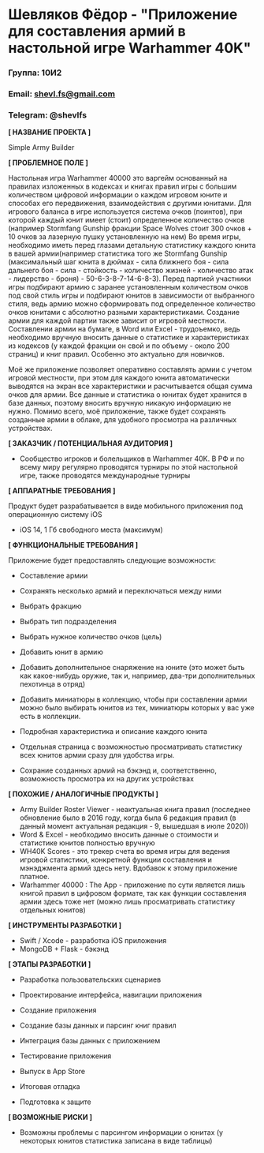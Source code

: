 # Шевляков Фёдор - "Приложение для составления армий в настольной игре Warhammer 40K"
### Группа: 10И2 
### Email: shevl.fs@gmail.com
### Telegram: @shevlfs
**[ НАЗВАНИЕ ПРОЕКТА ]**

Simple Army Builder

**[ ПРОБЛЕМНОЕ ПОЛЕ ]**

Настольная игра Warhammer 40000 это варгейм основанный на правилах изложенных в кодексах и книгах правил игры с большим количеством цифровой информации о каждом игровом юните и способах его передвижения, взаимодействия с другими юнитами. Для игрового баланса в игре используется система очков (поинтов),  при которой каждый юнит имеет (стоит) определенное количество очков (например Stormfang Gunship фракции Space Wolves стоит 300 очков + 10 очков за лазерную пушку установленную на нем) Во время игры, необходимо иметь перед глазами детальную статистику каждого юнита в вашей армии(например статистика того же Stormfang Gunship (максимальный шаг юнита в дюймах - сила ближнего боя - сила дальнего боя - сила - стойкость - количество жизней - количество атак - лидерство - броня) - 50-6-3-8-7-14-6-8-3). Перед партией участники игры подбирают армию с заранее установленным количеством очков под свой стиль игры и подбирают юнитов в зависимости от выбранного стиля, ведь армию можно сформировать под определенное количество очков юнитами с абсолютно разными характеристиками.  Создание армии для каждой партии также зависит от игровой местности. Составлении армии на бумаге, в Word или Excel - трудоъемко, ведь необходимо вручную вносить данные о статистике и характеристиках из кодексов (у каждой фракции он свой и по объему - около 200 страниц) и книг правил. Особенно это актуально для новичков. 

Моё же приложение позволяет оперативно составлять армии с учетом игровой местности, при этом для каждого юнита автоматически выводятся на экран все характеристики и расчитывается общая сумма очков для армии. Все данные и статистика о юнитах будет хранится в базе данных, поэтому вносить вручную никакую информацию не нужно. Помимо всего, моё приложение, также будет сохранять созданные армии в облаке, для удобного просмотра на различных устройствах.

**[ ЗАКАЗЧИК / ПОТЕНЦИАЛЬНАЯ АУДИТОРИЯ ]**

* Сообщество игроков и болельщиков в Warhammer 40K. В РФ и по всему миру регулярно проводятся турниры по этой настольной игре, также проводятся международные турниры

**[ АППАРАТНЫЕ ТРЕБОВАНИЯ ]** 

Продукт будет разрабатывается в виде мобильного приложения под операционную систему iOS

* iOS 14,  1 Гб свободного места (максимум)

**[ ФУНКЦИОНАЛЬНЫЕ ТРЕБОВАНИЯ ]**

Приложение будет предоставлять следующие возможности:

* Составление армии

* Сохранять несколько армий и переключаться между ними

* Выбрать фракцию

* Выбрать тип подразделения

* Выбрать нужное количество очков (цель)

* Добавить юнит в армию

* Добавить дополнительное снаряжение на юните (это может быть как какое-нибудь оружие, так и, например, два-три дополнительных пехотинца в отряд)

* Добавить миниатюры в коллекцию, чтобы при составлении армии можно было выбирать юнитов из тех, миниатюры которых у вас уже есть в коллекции.

* Подробная характеристика и описание каждого юнита

* Отдельная страница с возможностью просматривать статистику всех юнитов армии сразу для удобства игры.

* Сохрание созданных армий на бэкэнд и, соответственно,  возможность просмотра их на других устройствах

  

**[ ПОХОЖИЕ / АНАЛОГИЧНЫЕ ПРОДУКТЫ ]**

* Army Builder Roster Viewer - неактуальная книга правил (последнее обновление было в 2016 году, когда была 6 редакция правил (в данный момент актуальная редакция - 9, вышедшая в июле 2020))
* Word & Excel - необходимо вносить данные о стоимости и статистике юнитов полностью вручную
* WH40K Scores - это трекер счета во время игры для ведения игровой статистики, конкретной функции составления и мэнэджмента армий здесь нету. Вдобавок к этому приложение платное.
* Warhammer 40000 : The App - приложение по сути является лишь книгой правил в цифровом формате, так как функции составления армии здесь тоже нет (можно лишь просматривать статистику отдельных юнитов)

**[ ИНСТРУМЕНТЫ РАЗРАБОТКИ ]**

* Swift / Xcode - разработка iOS приложения
* MongoDB + Flask - бэкэнд

**[ ЭТАПЫ РАЗРАБОТКИ ]**

* Разработка пользовательских сценариев

* Проектирование интерфейса, навигации приложения

* Создание приложения

* Создание базы данных и парсинг книг правил

* Интеграция базы данных с приложением

* Тестирование приложения

* Выпуск в App Store

* Итоговая отладка

* Подготовка к защите

**[ ВОЗМОЖНЫЕ РИСКИ ]**

* Возможны проблемы с парсингом информации о юнитах (у некоторых юнитов статистика записана в виде таблицы)